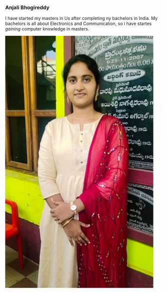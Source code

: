 ### Anjali Bhogireddy

I have started my masters in Us after completing ny bachelors in India. My bachelors is all about Electronics and Communication, so i have startes *gaining* computer knowledge in masters.


![anjali pic](Anjali.jfif)